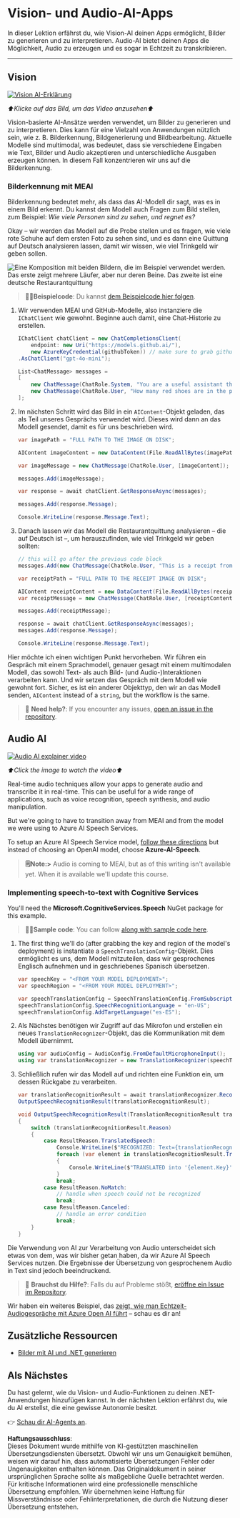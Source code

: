 # Vision- und Audio-AI-Apps

In dieser Lektion erfährst du, wie Vision-AI deinen Apps ermöglicht, Bilder zu generieren und zu interpretieren. Audio-AI bietet deinen Apps die Möglichkeit, Audio zu erzeugen und es sogar in Echtzeit zu transkribieren.

---

## Vision

[![Vision AI-Erklärung](https://img.youtube.com/vi/QXbASt1KXuw/0.jpg)](https://youtu.be/QXbASt1KXuw?feature=shared)

_⬆️Klicke auf das Bild, um das Video anzusehen⬆️_

Vision-basierte AI-Ansätze werden verwendet, um Bilder zu generieren und zu interpretieren. Dies kann für eine Vielzahl von Anwendungen nützlich sein, wie z. B. Bilderkennung, Bildgenerierung und Bildbearbeitung. Aktuelle Modelle sind multimodal, was bedeutet, dass sie verschiedene Eingaben wie Text, Bilder und Audio akzeptieren und unterschiedliche Ausgaben erzeugen können. In diesem Fall konzentrieren wir uns auf die Bilderkennung.

### Bilderkennung mit MEAI

Bilderkennung bedeutet mehr, als dass das AI-Modell dir sagt, was es in einem Bild erkennt. Du kannst dem Modell auch Fragen zum Bild stellen, zum Beispiel: _Wie viele Personen sind zu sehen, und regnet es?_

Okay – wir werden das Modell auf die Probe stellen und es fragen, wie viele rote Schuhe auf dem ersten Foto zu sehen sind, und es dann eine Quittung auf Deutsch analysieren lassen, damit wir wissen, wie viel Trinkgeld wir geben sollen.

![Eine Komposition mit beiden Bildern, die im Beispiel verwendet werden. Das erste zeigt mehrere Läufer, aber nur deren Beine. Das zweite ist eine deutsche Restaurantquittung](../../../translated_images/example-visual-image.e2fc4ffa5f01b3d65bb9bd5d23eebf97513bf486b761209b28fea06b63a11f6c.de.png)

> 🧑‍💻**Beispielcode**: Du kannst [dem Beispielcode hier folgen](../../../03-CoreGenerativeAITechniques/src/Vision-01MEAI-GitHubModels).

1. Wir verwenden MEAI und GitHub-Modelle, also instanziere die `IChatClient` wie gewohnt. Beginne auch damit, eine Chat-Historie zu erstellen.

    ```csharp
    IChatClient chatClient = new ChatCompletionsClient(
        endpoint: new Uri("https://models.github.ai/"),
        new AzureKeyCredential(githubToken)) // make sure to grab githubToken from the secrets or environment
    .AsChatClient("gpt-4o-mini");

    List<ChatMessage> messages = 
    [
        new ChatMessage(ChatRole.System, "You are a useful assistant that describes images using a direct style."),
        new ChatMessage(ChatRole.User, "How many red shoes are in the photo?") // we'll start with the running photo
    ];
    ```

1. Im nächsten Schritt wird das Bild in ein `AIContent`-Objekt geladen, das als Teil unseres Gesprächs verwendet wird. Dieses wird dann an das Modell gesendet, damit es für uns beschrieben wird.

    ```csharp
    var imagePath = "FULL PATH TO THE IMAGE ON DISK";

    AIContent imageContent = new DataContent(File.ReadAllBytes(imagePath), "image/jpeg"); // the important part here is that we're loading it in bytes. The image could come from anywhere.

    var imageMessage = new ChatMessage(ChatRole.User, [imageContent]);

    messages.Add(imageMessage);

    var response = await chatClient.GetResponseAsync(messages);

    messages.Add(response.Message);

    Console.WriteLine(response.Message.Text);
    ```

1. Danach lassen wir das Modell die Restaurantquittung analysieren – die auf Deutsch ist –, um herauszufinden, wie viel Trinkgeld wir geben sollten:

    ```csharp
    // this will go after the previous code block
    messages.Add(new ChatMessage(ChatRole.User, "This is a receipt from a lunch. I had the sausage. How much of a tip should I leave?"));

    var receiptPath = "FULL PATH TO THE RECEIPT IMAGE ON DISK";

    AIContent receiptContent = new DataContent(File.ReadAllBytes(receiptPath), "image/jpeg");
    var receiptMessage = new ChatMessage(ChatRole.User, [receiptContent]);

    messages.Add(receiptMessage);

    response = await chatClient.GetResponseAsync(messages);
    messages.Add(response.Message);

    Console.WriteLine(response.Message.Text);
    ```

Hier möchte ich einen wichtigen Punkt hervorheben. Wir führen ein Gespräch mit einem Sprachmodell, genauer gesagt mit einem multimodalen Modell, das sowohl Text- als auch Bild- (und Audio-)Interaktionen verarbeiten kann. Und wir setzen das Gespräch mit dem Modell wie gewohnt fort. Sicher, es ist ein anderer Objekttyp, den wir an das Modell senden, `AIContent` instead of a `string`, but the workflow is the same.

> 🙋 **Need help?**: If you encounter any issues, [open an issue in the repository](https://github.com/microsoft/Generative-AI-for-beginners-dotnet/issues/new).

## Audio AI

[![Audio AI explainer video](https://img.youtube.com/vi/fuquPXRNqCo/0.jpg)](https://youtu.be/fuquPXRNqCo?feature=shared)

_⬆️Click the image to watch the video⬆️_

Real-time audio techniques allow your apps to generate audio and transcribe it in real-time. This can be useful for a wide range of applications, such as voice recognition, speech synthesis, and audio manipulation.

But we're going to have to transition away from MEAI and from the model we were using to Azure AI Speech Services.

To setup an Azure AI Speech Service model, [follow these directions](../02-SetupDevEnvironment/getting-started-azure-openai.md) but instead of choosing an OpenAI model, choose **Azure-AI-Speech**.

> **🗒️Note:>** Audio is coming to MEAI, but as of this writing isn't available yet. When it is available we'll update this course.

### Implementing speech-to-text with Cognitive Services

You'll need the **Microsoft.CognitiveServices.Speech** NuGet package for this example.

> 🧑‍💻**Sample code**: You can follow [along with sample code here](../../../03-CoreGenerativeAITechniques/src/Audio-01-SpeechMic).

1. The first thing we'll do (after grabbing the key and region of the model's deployment) is instantiate a `SpeechTranslationConfig`-Objekt. Dies ermöglicht es uns, dem Modell mitzuteilen, dass wir gesprochenes Englisch aufnehmen und in geschriebenes Spanisch übersetzen.

    ```csharp
    var speechKey = "<FROM YOUR MODEL DEPLOYMENT>";
    var speechRegion = "<FROM YOUR MODEL DEPLOYMENT>";

    var speechTranslationConfig = SpeechTranslationConfig.FromSubscription(speechKey, speechRegion);
    speechTranslationConfig.SpeechRecognitionLanguage = "en-US";
    speechTranslationConfig.AddTargetLanguage("es-ES");
    ```

1. Als Nächstes benötigen wir Zugriff auf das Mikrofon und erstellen ein neues `TranslationRecognizer`-Objekt, das die Kommunikation mit dem Modell übernimmt.

    ```csharp
    using var audioConfig = AudioConfig.FromDefaultMicrophoneInput();
    using var translationRecognizer = new TranslationRecognizer(speechTranslationConfig, audioConfig);
    ```

1. Schließlich rufen wir das Modell auf und richten eine Funktion ein, um dessen Rückgabe zu verarbeiten.
   
    ```csharp
    var translationRecognitionResult = await translationRecognizer.RecognizeOnceAsync();
    OutputSpeechRecognitionResult(translationRecognitionResult);

    void OutputSpeechRecognitionResult(TranslationRecognitionResult translationRecognitionResult)
    {
        switch (translationRecognitionResult.Reason)
        {
            case ResultReason.TranslatedSpeech:
                Console.WriteLine($"RECOGNIZED: Text={translationRecognitionResult.Text}");
                foreach (var element in translationRecognitionResult.Translations)
                {
                    Console.WriteLine($"TRANSLATED into '{element.Key}': {element.Value}");
                }
                break;
            case ResultReason.NoMatch:
                // handle when speech could not be recognized
                break;
            case ResultReason.Canceled:
                // handle an error condition
                break;
        }
    }
    ```

Die Verwendung von AI zur Verarbeitung von Audio unterscheidet sich etwas von dem, was wir bisher getan haben, da wir Azure AI Speech Services nutzen. Die Ergebnisse der Übersetzung von gesprochenem Audio in Text sind jedoch beeindruckend.

> 🙋 **Brauchst du Hilfe?**: Falls du auf Probleme stößt, [eröffne ein Issue im Repository](https://github.com/microsoft/Generative-AI-for-beginners-dotnet/issues/new).

Wir haben ein weiteres Beispiel, das [zeigt, wie man Echtzeit-Audiogespräche mit Azure Open AI führt](../../../03-CoreGenerativeAITechniques/src/Audio-02-RealTimeAudio) – schau es dir an!


## Zusätzliche Ressourcen

- [Bilder mit AI und .NET generieren](https://learn.microsoft.com/dotnet/ai/quickstarts/quickstart-openai-generate-images?tabs=azd&pivots=openai)


## Als Nächstes

Du hast gelernt, wie du Vision- und Audio-Funktionen zu deinen .NET-Anwendungen hinzufügen kannst. In der nächsten Lektion erfährst du, wie du AI erstellst, die eine gewisse Autonomie besitzt.

👉 [Schau dir AI-Agents an](./04-agents.md).

**Haftungsausschluss**:  
Dieses Dokument wurde mithilfe von KI-gestützten maschinellen Übersetzungsdiensten übersetzt. Obwohl wir uns um Genauigkeit bemühen, weisen wir darauf hin, dass automatisierte Übersetzungen Fehler oder Ungenauigkeiten enthalten können. Das Originaldokument in seiner ursprünglichen Sprache sollte als maßgebliche Quelle betrachtet werden. Für kritische Informationen wird eine professionelle menschliche Übersetzung empfohlen. Wir übernehmen keine Haftung für Missverständnisse oder Fehlinterpretationen, die durch die Nutzung dieser Übersetzung entstehen.
